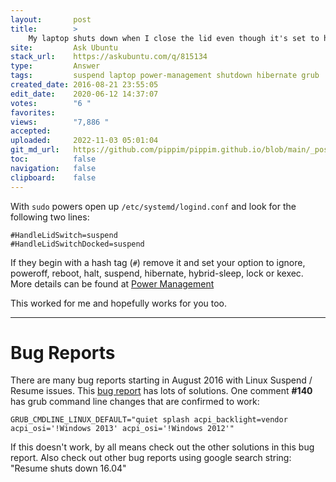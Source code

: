 ```yaml
---
layout:       post
title:        >
    My laptop shuts down when I close the lid even though it's set to hibernate
site:         Ask Ubuntu
stack_url:    https://askubuntu.com/q/815134
type:         Answer
tags:         suspend laptop power-management shutdown hibernate grub
created_date: 2016-08-21 23:55:05
edit_date:    2020-06-12 14:37:07
votes:        "6 "
favorites:    
views:        "7,886 "
accepted:     
uploaded:     2022-11-03 05:01:04
git_md_url:   https://github.com/pippim/pippim.github.io/blob/main/_posts/2016/2016-08-21-My-laptop-shuts-down-when-I-close-the-lid-even-though-it_s-set-to-hibernate.md
toc:          false
navigation:   false
clipboard:    false
---
```


With `sudo` powers open up `/etc/systemd/logind.conf` and look for the following two lines:

``` 
#HandleLidSwitch=suspend
#HandleLidSwitchDocked=suspend
```

If they begin with a hash tag (`#`) remove it and set your option to ignore, poweroff, reboot, halt, suspend, hibernate, hybrid-sleep, lock or kexec. More details can be found at [Power Management][1]

This worked for me and hopefully works for you too.


----------

# Bug Reports

There are many bug reports starting in August 2016 with Linux Suspend / Resume issues. This [bug report][2] has lots of solutions. One comment **#140** has grub command line changes that are confirmed to work:

``` 
GRUB_CMDLINE_LINUX_DEFAULT="quiet splash acpi_backlight=vendor acpi_osi='!Windows 2013' acpi_osi='!Windows 2012'"
```

If this doesn't work, by all means check out the other solutions in this bug report. Also check out other bug reports using google search string: "Resume shuts down 16.04"



  [1]: https://wiki.archlinux.org/index.php/Power_management
  [2]: https://bugs.launchpad.net/ubuntu/+source/linux/+bug/1566302
